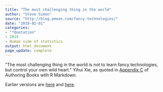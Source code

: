 ```yaml
---
title: "The most challenging thing in the world"
author: "Steve Simon"
source: "http://blog.pmean.com/fancy-technologies/"
date: "2019-02-01"
categories:
- "*Quotation"
- 2019
- Human side of statistics
output: html_document
page_update: complete
---
```


"The most challenging thing in the world is not to learn fancy technologies, but control your own wild heart." Yihui Xie, as quoted in [Appendix C][xie1] of Authoring Books wtih R Markdown.

<!---more--->

[xie1]: https://bookdown.org/yihui/bookdown/faq.html


Earlier versions are [here][sim1] and [here][sim2].
 
[sim1]: http://blog.pmean.com/fancy-technologies/
[sim2]: http://new.pmean.com/fancy-technologies/
 
